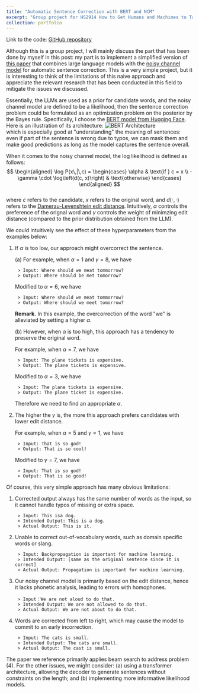 ```yaml
---
title: "Automatic Sentence Correction with BERT and NCM"
excerpt: "Group project for HS2914 How to Get Humans and Machines to Talk to Each Other.<br/><img src='/images/bert_ncm.png'>"
collection: portfolio
---
```


Link to the code: [GitHub repository](https://github.com/hanyang-hu/HS2914-auto-correction-project)

Although this is a group project, I will mainly discuss the part that has been done by myself in this post: my part is to implement a simplified version of [this paper](https://aclanthology.org/W19-4420.pdf) that combines large language models with the [noisy channel model](https://web.stanford.edu/~jurafsky/slp3/B.pdf) for automatic sentence correction. This is a very simple project, but it is interesting to think of the limitations of this naive approach and appreciate the relevant research that has been conducted in this field to mitigate the issues we discussed. 

Essentially, the LLMs are used as a prior for candidate words, and the noisy channel model are defined to be a likelihood, then the sentence correction problem could be formulated as an optimization problem on the posterior by the Bayes rule. Specifically, I choose the [BERT model from Hugging Face](https://huggingface.co/docs/transformers/model_doc/bert). Here is an illustration of its architecture:
![BERT Architecture](./bert.png)<br/>
which is especially good at "understanding" the meaning of sentences: even if part of the sentence is wrong due to typos, we can mask them and make good predictions as long as the model captures the sentence overall. 

When it comes to the noisy channel model, the log likelihood is defined as follows:
$$
\begin{aligned}
\log P(x\,|\,c) = 
\begin{cases} 
\alpha & \text{if } c = x \\ 
-\gamma \cdot \log\left(d(c, x)\right) & \text{otherwise}
\end{cases}
\end{aligned}
$$<br/>
where $c$ refers to the candidate, $x$ refers to the original word, and $d(\cdot, \cdot)$ refers to the [Damerau-Levenshtein edit distance](https://en.wikipedia.org/wiki/Damerau%E2%80%93Levenshtein_distance). Intuitively, $\alpha$ controls the preference of the orignal word and $\gamma$ controls the weight of minimzing edit distance (compared to the prior distribution obtained from the LLM).

We could intuitively see the effect of these hyperparameters from the examples below: 

1. If $\alpha$ is too low, our approach might overcorrect the sentence.

    (a) For example, when $\alpha = 1$ and $\gamma = 8$, we have

        > Input: Where should we meat tommorrow?
        > Output: Where should be met tomorrow?

    Modified to $\alpha = 6$, we have 

        > Input: Where should we meat tommorrow?
        > Output: Where should we meet tomorrow?

    **Remark.** In this example, the overcorrection of the word "we" is alleviated by setting a higher $\alpha$. 

    (b) However, when $\alpha$ is too high, this approach has a tendency to preserve the original word.

    For example, when $\alpha = 7$, we have

        > Input: The plane tickets is expensive.
        > Output: The plane tickets is expensive.

    Modified to $\alpha = 3$, we have

        > Input: The plane tickets is expensive.
        > Output: The plane ticket is expensive.

    Therefore we need to find an appropriate $\alpha$.

2. The higher the $\gamma$ is, the more this approach prefers candidates with lower edit distance.

    For example, when $\alpha = 5$ and $\gamma = 1$, we have

        > Input: That is so god!
        > Output: That is so cool!

    Modified to $\gamma = 7$, we have

        > Input: That is so god!
        > Output: That is so good!

Of course, this very simple approach has many obvious limitations: 

1. Corrected output always has the same number of words as the input, so it cannot handle typos of missing or extra space.

        > Input: This isa dog.
        > Intended Output: This is a dog.
        > Actual Output: This is it.

2. Unable to correct out-of-vocabulary words, such as domain specific words or slang.

        > Input: Backpropagation is important for machine learning.
        > Intended Output: [same as the original sentence since it is correct]
        > Actual Output: Propagation is important for machine learning.

3. Our noisy channel model is primarily based on the edit distance, hence it lacks phonetic analysis, leading to errors with homophones.

        > Input：We are not aloud to do that.
        > Intended Output: We are not allowed to do that.
        > Actual Output: We are not about to do that.

4. Words are corrected from left to right, which may cause the model to commit to an early incorrection.

        > Input: The cats is small.
        > Intended Output: The cats are small.
        > Actual Output: The cast is small.

The paper we reference primarily applies beam search to address problem (4). For the other issues, we might consider: (a) using a transformer architecture, allowing the decoder to generate sentences without constraints on the length; and (b) implementing more informative likelihood models.